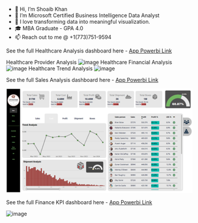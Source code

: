 - 👋 Hi, I’m Shoaib Khan
- 👀 I’m Microsoft Certified Business Intelligence Data Analyst
- 💞️ I love transforming data into meaningful visualization.
- 🎓 MBA Graduate - GPA 4.0
- 📫 Reach out to me @ +1(773)751-9594

See the full Healthcare Analysis dashboard here - [App Powerbi Link](https://app.powerbi.com/reportEmbed?reportId=6ba35d2a-c376-4c8c-81c7-37cab0e9efdc&autoAuth=true&ctid=52d48b4c-a96a-4957-8557-71bd33686f3a
)

Healthcare Provider Analysis ![image](https://github.com/user-attachments/assets/479ddd8c-4a12-4498-81bb-33108d608513)
Healthcare Financial Analysis ![image](https://github.com/user-attachments/assets/6520330c-6378-4e1e-bba9-dbd8980bcaa1)
Healthcare Trend Analysis ![image](https://github.com/user-attachments/assets/ca7de695-cd77-4b6b-99d8-37e49712a90b)


See the full Sales Analysis dashboard here - [App Powerbi Link](https://app.powerbi.com/reportEmbed?reportId=0899fff0-0cf6-41a2-9717-56ddbd4462e4&autoAuth=true&ctid=52d48b4c-a96a-4957-8557-71bd33686f3a)

![Portfolio Dashboard](portfolio-dashboard-screenshot.png)

See the full Finance KPI dashboard here - [App Powerbi Link](https://app.powerbi.com/reportEmbed?reportId=b8c4a267-0764-4f21-8f70-391c269352f0&autoAuth=true&ctid=52d48b4c-a96a-4957-8557-71bd33686f3a)

![image](https://github.com/user-attachments/assets/9ff278d7-ce47-4800-bd7a-0b86c7782c42)
